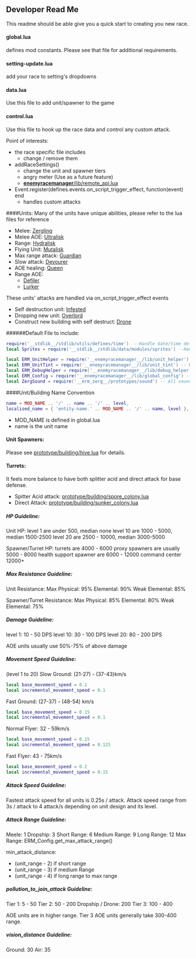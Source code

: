 Developer Read Me
--------------------
This readme should be able give you a quick start to creating you new race.

#### global.lua

defines mod constants. Please see that file for additional requirements.

#### setting-update.lua
add your race to setting's dropdowns

#### data.lua
Use this file to add unit/spawner to the game

#### control.lua
Use this file to hook up the race data and control any custom attack.

Point of interests:

* the race specific file includes
    * change / remove them
* addRaceSettings()
    * change the unit and spawner tiers
    * angry meter (Use as a future feature)
    * [__enemyracemanager__/lib/remote_api.lua](https://github.com/heyqule/enemy_race_manager/blob/main/lib/remote_api.lua)
* Event.register(defines.events.on_script_trigger_effect, function(event) end
    * handles custom attacks

####Units:
Many of the units have unique abilities, please refer to the lua files for reference

* Melee: [Zergling](https://github.com/heyqule/erm_zerg/blob/main/prototypes/enemy/zergling.lua)
* Melee AOE: [Ultralisk](https://github.com/heyqule/erm_zerg/blob/main/prototypes/enemy/ultralisk.lua)
* Range: [Hydralisk](https://github.com/heyqule/erm_zerg/blob/main/prototypes/enemy/hydralisk.lua)
* Flying Unit: [Mutalisk](https://github.com/heyqule/erm_zerg/blob/main/prototypes/enemy/mutalisk.lua)
* Max range attack: [Guardian](https://github.com/heyqule/erm_zerg/blob/main/prototypes/enemy/guardian.lua)
* Slow attack: [Devourer](https://github.com/heyqule/erm_zerg/blob/main/prototypes/enemy/devourer.lua)
* AOE healing: [Queen](https://github.com/heyqule/erm_zerg/blob/main/prototypes/enemy/queen.lua)
* Range AOE: 
    * [Defiler](https://github.com/heyqule/erm_zerg/blob/main/prototypes/enemy/defiler.lua)
    * [Lurker](https://github.com/heyqule/erm_zerg/blob/main/prototypes/enemy/lurker.lua)

These units' attacks are handled via on_script_trigger_effect events
* Self destruction unit: [Infested](https://github.com/heyqule/erm_zerg/blob/main/prototypes/enemy/infested.lua)
* Dropping new unit: [Overlord](https://github.com/heyqule/erm_zerg/blob/main/prototypes/enemy/overlord.lua)
* Construct new building with self destruct: [Drone](https://github.com/heyqule/erm_zerg/blob/main/prototypes/enemy/drone.lua)

######Default File to include:
```lua
require('__stdlib__/stdlib/utils/defines/time')  --Handle date/time definies
local Sprites = require('__stdlib__/stdlib/data/modules/sprites') --Handle empty sprites

local ERM_UnitHelper = require('__enemyracemanager__/lib/unit_helper') -- Unit Helper functions, use for calculating health, damage and etc.
local ERM_UnitTint = require('__enemyracemanager__/lib/unit_tint') -- Unit tint functions, use for tinting air unit exhaust and shadows.
local ERM_DebugHelper = require('__enemyracemanager__/lib/debug_helper') -- some debug function
local ERM_Config = require('__enemyracemanager__/lib/global_config') -- Get proper settings for max level, max range and etc.
local ZergSound = require('__erm_zerg__/prototypes/sound') -- All sounds are handled in single lua file.  It's easier to modify.
```

####Unit/Building Name Convention
```lua
name = MOD_NAME .. '/' .. name .. '/' .. level,
localised_name = { 'entity-name.' .. MOD_NAME .. '/' .. name, level },
```
* MOD_NAME is defined in global.lua
* name is the unit name
   
#### Unit Spawners:
Please see [prototype/building/hive.lua](https://github.com/heyqule/erm_zerg/blob/main/prototypes/building/hive.lua) for details.



#### Turrets:
It feels more balance to have both splitter acid and direct attack for base defense.
* Spitter Acid attack: [prototype/building/spore_colony.lua](https://github.com/heyqule/erm_zerg/blob/main/prototypes/building/spore_colony.lua) 
* Direct Attack: [prototype/building/sunker_colony.lua](https://github.com/heyqule/erm_zerg/blob/main/prototypes/building/sunker_colony.lua)

##### HP Guideline:
Unit HP:
level 1 are under 500, median none
level 10 are 1000 - 5000, median 1500-2500
level 20 are 2500 - 10000, median 3000-5000

Spawner/Turret HP:
turrets are 4000 - 6000 
proxy spawners are usually 5000 - 8000 health
support spawner are 6000 - 12000
command center 12000+

##### Max Resistance Guideline:
Unit Resistance:
Max Physical: 95%
Elemental: 90%
Weak Elemental: 85%

Spawner/Turret Resistance:
Max Physical: 85%
Elemental: 80%
Weak Elemental: 75%

##### Damage Guideline:
level 1: 10 - 50 DPS
level 10: 30 - 100 DPS
level 20:  80 - 200 DPS

AOE units usually use 50%-75% of above damage

##### Movement Speed Guideline:
(level 1 to 20)
Slow Ground: (21-27) - (37-43)km/s
```lua
local base_movement_speed = 0.1
local incremental_movement_speed = 0.1
```

Fast Ground: (27-37) - (48-54) km/s
```lua
local base_movement_speed = 0.15
local incremental_movement_speed = 0.1
```

Normal Flyer: 32 - 59km/s
```lua
local base_movement_speed = 0.15
local incremental_movement_speed = 0.125
```

Fast Flyer: 43 - 75km/s
```lua
local base_movement_speed = 0.2
local incremental_movement_speed = 0.15
```

##### Attack Speed Guideline:
Fastest attack speed for all units is 0.25s / attack.
Attack speed range from 3s / attack to 4 attack/s depending on unit design and its level.

##### Attack Range Guideline:
Meele: 1
Dropship: 3
Short Range: 6
Medium Range: 9
Long Range: 12
Max Range: ERM_Config.get_max_attack_range()

min_attack_distance:
- (unit_range - 2) if short range
- (unit_range - 3) if medium Range
- (unit_range - 4) if long range to max range

##### pollution_to_join_attack Guideline:
Tier 1: 5 - 50
Tier 2: 50 - 200
Dropship / Drone: 200
Tier 3: 100 - 400

AOE units are in higher range. Tier 3 AOE units generally take 300-400 range.

##### vision_distance Guideline:
Ground: 30
Air: 35
